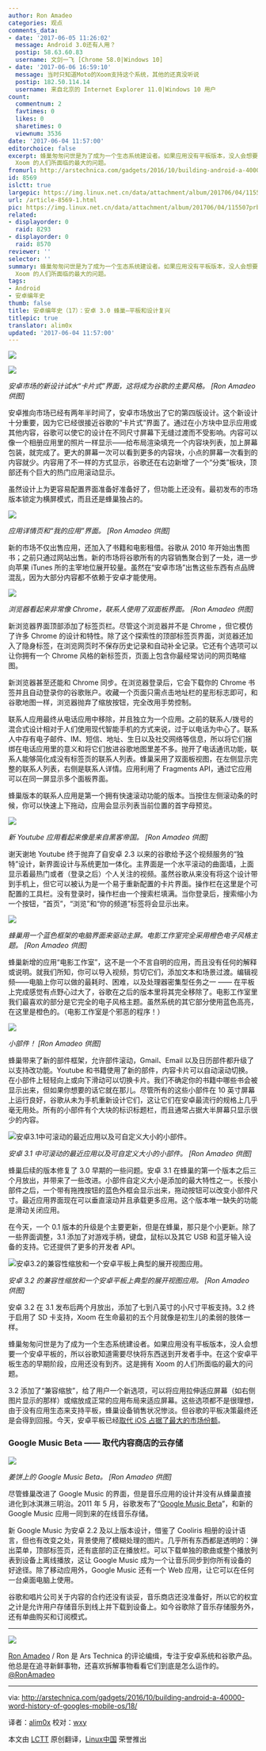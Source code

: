 ```yaml
---
author: Ron Amadeo
categories: 观点
comments_data:
- date: '2017-06-05 11:26:02'
  message: Android 3.0还有人用？
  postip: 58.63.60.83
  username: 文剑一飞 [Chrome 58.0|Windows 10]
- date: '2017-06-06 16:59:10'
  message: 当时只知道Moto的Xoom支持这个系统，其他的还真没听说
  postip: 182.50.114.14
  username: 来自北京的 Internet Explorer 11.0|Windows 10 用户
count:
  commentnum: 2
  favtimes: 0
  likes: 0
  sharetimes: 0
  viewnum: 3536
date: '2017-06-04 11:57:00'
editorchoice: false
excerpt: 蜂巢匆匆问世是为了成为一个生态系统建设者。如果应用没有平板版本，没人会想要一个安卓平板的，所以谷歌知道需要尽快将东西送到开发者手中。在这个安卓平板生态的早期阶段，应用还没有到齐。这是拥有
  Xoom 的人们所面临的最大的问题。
fromurl: http://arstechnica.com/gadgets/2016/10/building-android-a-40000-word-history-of-googles-mobile-os/18/
id: 8569
islctt: true
largepic: https://img.linux.net.cn/data/attachment/album/201706/04/115507prb4u07pt7e7s7d8.jpg
url: /article-8569-1.html
pic: https://img.linux.net.cn/data/attachment/album/201706/04/115507prb4u07pt7e7s7d8.jpg.thumb.jpg
related:
- displayorder: 0
  raid: 8293
- displayorder: 0
  raid: 8570
reviewer: ''
selector: ''
summary: 蜂巢匆匆问世是为了成为一个生态系统建设者。如果应用没有平板版本，没人会想要一个安卓平板的，所以谷歌知道需要尽快将东西送到开发者手中。在这个安卓平板生态的早期阶段，应用还没有到齐。这是拥有
  Xoom 的人们所面临的最大的问题。
tags:
- Android
- 安卓编年史
thumb: false
title: 安卓编年史（17）：安卓 3.0 蜂巢—平板和设计复兴
titlepic: true
translator: alim0x
updated: '2017-06-04 11:57:00'
---
```


![](https://img.linux.net.cn/data/attachment/album/201706/04/115507prb4u07pt7e7s7d8.jpg)


![](https://img.linux.net.cn/data/attachment/album/201706/04/120432kbqawzdwvddxdw0u.jpg)


*安卓市场的新设计试水“卡片式”界面，这将成为谷歌的主要风格。 [Ron Amadeo 供图]*


安卓推向市场已经有两年半时间了，安卓市场放出了它的第四版设计。这个新设计十分重要，因为它已经很接近谷歌的“卡片式”界面了。通过在小方块中显示应用或其他内容，谷歌可以使它的设计在不同尺寸屏幕下无缝过渡而不受影响。内容可以像一个相册应用里的照片一样显示——给布局渲染填充一个内容块列表，加上屏幕包装，就完成了。更大的屏幕一次可以看到更多的内容块，小点的屏幕一次看到的内容就少。内容用了不一样的方式显示，谷歌还在右边新增了一个“分类”板块，顶部还有个巨大的热门应用滚动显示。


虽然设计上为更容易配置界面准备好准备好了，但功能上还没有。最初发布的市场版本锁定为横屏模式，而且还是蜂巢独占的。


![](https://img.linux.net.cn/data/attachment/album/201706/04/120512j59q6v995pq9vqe8.jpg)


*应用详情页和“我的应用”界面。 [Ron Amadeo 供图]*


新的市场不仅出售应用，还加入了书籍和电影租借。谷歌从 2010 年开始出售图书；之前只通过网站出售。新的市场将谷歌所有的内容销售聚合到了一处，进一步向苹果 iTunes 所的主宰地位展开较量。虽然在“安卓市场”出售这些东西有点品牌混乱，因为大部分内容都不依赖于安卓才能使用。


![](https://img.linux.net.cn/data/attachment/album/201706/04/120539vqdg8866d3qzq6i1.jpg)


*浏览器看起来非常像 Chrome，联系人使用了双面板界面。 [Ron Amadeo 供图]*


新浏览器界面顶部添加了标签页栏。尽管这个浏览器并不是 Chrome ，但它模仿了许多 Chrome 的设计和特性。除了这个探索性的顶部标签页界面，浏览器还加入了隐身标签，在浏览网页时不保存历史记录和自动补全记录。它还有个选项可以让你拥有一个 Chrome 风格的新标签页，页面上包含你最经常访问的网页略缩图。


新浏览器甚至还能和 Chrome 同步。在浏览器登录后，它会下载你的 Chrome 书签并且自动登录你的谷歌账户。收藏一个页面只需点击地址栏的星形标志即可，和谷歌地图一样，浏览器抛弃了缩放按钮，完全改用手势控制。


联系人应用最终从电话应用中移除，并且独立为一个应用。之前的联系人/拨号的混合式设计相对于人们使用现代智能手机的方式来说，过于以电话为中心了。联系人中存有电子邮件、IM、短信、地址、生日以及社交网络等信息，所以将它们捆绑在电话应用里的意义和将它们放进谷歌地图里差不多。抛开了电话通讯功能，联系人能够简化成没有标签页的联系人列表。蜂巢采用了双面板视图，在左侧显示完整的联系人列表，右侧是联系人详情。应用利用了 Fragments API，通过它应用可以在同一屏显示多个面板界面。


蜂巢版本的联系人应用是第一个拥有快速滚动功能的版本。当按住左侧滚动条的时候，你可以快速上下拖动，应用会显示列表当前位置的首字母预览。


![](https://img.linux.net.cn/data/attachment/album/201706/04/120608thxhevsd2tmocmoi.jpg)


*新 Youtube 应用看起来像是来自黑客帝国。 [Ron Amadeo 供图]*


谢天谢地 Youtube 终于抛弃了自安卓 2.3 以来的谷歌给予这个视频服务的“独特”设计，新界面设计与系统更加一体化。主界面是一个水平滚动的曲面墙，上面显示着最热门或者（登录之后）个人关注的视频。虽然谷歌从来没有将这个设计带到手机上，但它可以被认为是一个易于重新配置的卡片界面。操作栏在这里是个可配置的工具栏。没有登录时，操作栏由一个搜索栏填满。当你登录后，搜索缩小为一个按钮，“首页”，“浏览”和“你的频道”标签将会显示出来。


![](https://img.linux.net.cn/data/attachment/album/201706/04/120651zrd6zndufhw87awf.jpg)


*蜂巢用一个蓝色框架的电脑界面来驱动主屏。电影工作室完全采用橙色电子风格主题。 [Ron Amadeo 供图]*


蜂巢新增的应用“电影工作室”，这不是一个不言自明的应用，而且没有任何的解释或说明。就我们所知，你可以导入视频，剪切它们，添加文本和场景过渡。编辑视频——电脑上你可以做的最耗时、困难，以及处理器密集型任务之一 —— 在平板上完成感觉有点野心过大了，谷歌在之后的版本里将其完全移除了。电影工作室里我们最喜欢的部分是它完全的电子风格主题。虽然系统的其它部分使用蓝色高亮，在这里是橙色的。（电影工作室是个邪恶的程序！）


![](https://img.linux.net.cn/data/attachment/album/201706/04/120739ffrxsc806zr21b04.jpg)


*小部件！ [Ron Amadeo 供图]*


蜂巢带来了新的部件框架，允许部件滚动，Gmail、Email 以及日历部件都升级了以支持改功能。Youtube 和书籍使用了新的部件，内容卡片可以自动滚动切换。在小部件上轻轻向上或向下滑动可以切换卡片。我们不确定你的书籍中哪些书会被显示出来，但如果你想要的话它就在那儿。尽管所有的这些小部件在 10 英寸屏幕上运行良好，谷歌从未为手机重新设计它们，这让它们在安卓最流行的规格上几乎毫无用处。所有的小部件有个大块的标识标题栏，而且通常占据大半屏幕只显示很少的内容。


![安卓3.1中可滚动的最近应用以及可自定义大小的小部件。](https://img.linux.net.cn/data/attachment/album/201706/04/115732on98684jf8646fjf.jpg)


*安卓 3.1 中可滚动的最近应用以及可自定义大小的小部件。 [Ron Amadeo 供图]*


蜂巢后续的版本修复了 3.0 早期的一些问题。安卓 3.1 在蜂巢的第一个版本之后三个月放出，并带来了一些改进。小部件自定义大小是添加的最大特性之一。长按小部件之后，一个带有拖拽按钮的蓝色外框会显示出来，拖动按钮可以改变小部件尺寸。最近应用界面现在可以垂直滚动并且承载更多应用。这个版本唯一缺失的功能是滑动关闭应用。


在今天，一个 0.1 版本的升级是个主要更新，但是在蜂巢，那只是个小更新。除了一些界面调整，3.1 添加了对游戏手柄，键盘，鼠标以及其它 USB 和蓝牙输入设备的支持。它还提供了更多的开发者 API。


![安卓3.2的兼容性缩放和一个安卓平板上典型的展开视图应用。](https://img.linux.net.cn/data/attachment/album/201706/04/115733ki8aa0vkazuak11k.jpg)


*安卓 3.2 的兼容性缩放和一个安卓平板上典型的展开视图应用。 [Ron Amadeo 供图]*


安卓 3.2 在 3.1 发布后两个月放出，添加了七到八英寸的小尺寸平板支持。3.2 终于启用了 SD 卡支持，Xoom 在生命最初的五个月就像是初生儿的柔弱的肢体一样。


蜂巢匆匆问世是为了成为一个生态系统建设者。如果应用没有平板版本，没人会想要一个安卓平板的，所以谷歌知道需要尽快将东西送到开发者手中。在这个安卓平板生态的早期阶段，应用还没有到齐。这是拥有 Xoom 的人们所面临的最大的问题。


3.2 添加了“兼容缩放”，给了用户一个新选项，可以将应用拉伸适应屏幕（如右侧图片显示的那样）或缩放成正常的应用布局来适应屏幕。这些选项都不是很理想，由于没有应用生态来支持平板，蜂巢设备销售状况惨淡。但谷歌的平板决策最终还是会得到回报。今天，安卓平板已经[取代 iOS 占据了最大的市场份额](http://techcrunch.com/2014/03/03/gartner-195m-tablets-sold-in-2013-android-grabs-top-spot-from-ipad-with-62-share/)。


### Google Music Beta —— 取代内容商店的云存储


![](https://img.linux.net.cn/data/attachment/album/201706/04/122029qa7t77af1azt5myf.jpg)


*姜饼上的 Google Music Beta。 [Ron Amadeo 供图]*


尽管蜂巢改进了 Google Music 的界面，但是音乐应用的设计并没有从蜂巢直接进化到冰淇淋三明治。2011 年 5 月，谷歌发布了“[Google Music Beta](http://arstechnica.com/gadgets/2011/05/hands-on-grooving-on-the-go-with-impressive-google-music-beta/)”，和新的 Google Music 应用一同到来的在线音乐存储。


新 Google Music 为安卓 2.2 及以上版本设计，借鉴了 Cooliris 相册的设计语言，但也有改变之处，背景使用了模糊处理的图片。几乎所有东西都是透明的：弹出菜单，顶部标签页，还有底部的正在播放栏。可以下载单独的歌曲或整个播放列表到设备上离线播放，这让 Google Music 成为一个让音乐同步到你所有设备的好途径。除了移动应用外，Google Music 还有一个 Web 应用，让它可以在任何一台桌面电脑上使用。


谷歌和唱片公司关于内容的合约还没有谈妥，音乐商店还没准备好，所以它的权宜之计是允许用户存储音乐到线上并下载到设备上。如今谷歌除了音乐存储服务外，还有单曲购买和订阅模式。




---


![](https://img.linux.net.cn/data/attachment/album/201706/04/115734xag6aagzczem6et8.jpg)


[Ron Amadeo](http://arstechnica.com/author/ronamadeo) / Ron 是 Ars Technica 的评论编缉，专注于安卓系统和谷歌产品。他总是在追寻新鲜事物，还喜欢拆解事物看看它们到底是怎么运作的。[@RonAmadeo](https://twitter.com/RonAmadeo)




---


via: <http://arstechnica.com/gadgets/2016/10/building-android-a-40000-word-history-of-googles-mobile-os/18/>


译者：[alim0x](https://github.com/alim0x) 校对：[wxy](https://github.com/wxy)


本文由 [LCTT](https://github.com/LCTT/TranslateProject) 原创翻译，[Linux中国](http://linux.cn/) 荣誉推出